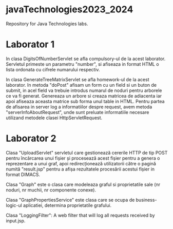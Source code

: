 # javaTechnologies2023_2024
Repository for Java Technologies labs.

# Laborator 1
In clasa DigitsOfNumberServlet se afla compulsory-ul de la acest laborator. Servletul primeste un parametru "number", si afiseaza in format HTML o lista ordonata cu cifrele numarului respectiv.

In clasa GenerateTreeMatrixServlet se afla homework-ul de la acest laborator. In metoda "doPost" afisam un form cu un field si un buton de submit, in acel field va trebuie introdus numarul de noduri pentru arborele ce va fi generat. Genereaza un arbore si creaza matricea de adiacenta iar apoi afiseaza aceasta matrice sub forma unul table in HTML. Pentru partea de afisarea in server log a informatiilor despre request, avem metoda "serverInfoAboutRequest", unde sunt preluate informatiile necesare utilizand metodele clasei HttpServletRequest. 

# Laborator 2

Clasa "UploadServlet" servletul care gestionează cererile HTTP de tip POST pentru încărcarea unui fișier și procesează acest fișier pentru a genera o reprezentare a unui graf, apoi redirecționează utilizatorii către o pagină numită "result.jsp" pentru a afișa rezultatele procesării acestui fișier in format DIMACS.

Clasa "Graph" este o clasa care modeleaza graful si proprietatile sale (nr noduri, nr muchii, nr componente conexe).

Clasa "GraphPropertiesService" este clasa care se ocupa de business-logic-ul aplicatiei, determina proprietatile grafului.

Clasa "LoggingFilter": A web filter that will log all requests received by input.jsp.
